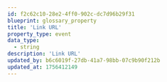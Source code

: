 ```yaml
---
id: f2c62c10-28e2-4ff0-902c-dc7d96b29f31
blueprint: glossary_property
title: 'Link URL'
property_type: event
data_type:
  - string
description: 'Link URL'
updated_by: b6c6019f-27db-41a7-98bb-07c9b90f212b
updated_at: 1756412149
---
```

